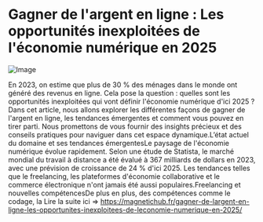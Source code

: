 # Gagner de l'argent en ligne : Les opportunités inexploitées de l'économie numérique en 2025

![Image](https://images.pexels.com/photos/31916807/pexels-photo-31916807.jpeg?auto=compress&cs=tinysrgb&h=650&w=940)

En 2023, on estime que plus de 30 % des ménages dans le monde ont généré des revenus en ligne. Cela pose la question : quelles sont les opportunités inexploitées qui vont définir l'économie numérique d'ici 2025 ? Dans cet article, nous allons explorer les différentes façons de gagner de l'argent en ligne, les tendances émergentes et comment vous pouvez en tirer parti. Nous promettons de vous fournir des insights précieux et des conseils pratiques pour naviguer dans cet espace dynamique.L’état actuel du domaine et ses tendances émergentesLe paysage de l'économie numérique évolue rapidement. Selon une étude de Statista, le marché mondial du travail à distance a été évalué à 367 milliards de dollars en 2023, avec une prévision de croissance de 24 % d'ici 2025. Les tendances telles que le freelancing, les plateformes d'économie collaborative et le commerce électronique n'ont jamais été aussi populaires.Freelancing et nouvelles compétencesDe plus en plus, des compétences comme le codage, la Lire la suite ici => https://magnetichub.fr/gagner-de-largent-en-ligne-les-opportunites-inexploitees-de-leconomie-numerique-en-2025/
